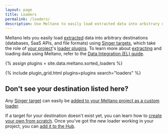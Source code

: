 ```yaml
---
layout: page
title: Loaders
permalink: /loaders/
description: Use Meltano to easily load extracted data into arbitrary destinations (databases, SaaS APIs, and file formats) using Singer targets.
---
```


Meltano lets you easily load [extracted](/extractors/) data into arbitrary destinations (databases, SaaS APIs, and file formats) using [Singer targets](/singer/targets/), which take the role of [your project](https://docs.meltano.com/concepts/project)'s [loader plugins](https://docs.meltano.com/concepts/plugins#loaders).
To learn more about [extracting](/loaders/) and loading data using Meltano, refer to the [Data Integration (EL) guide](https://docs.meltano.com/integration.html).

{% assign plugins = site.data.meltano.sorted_loaders %}

{% include plugin_grid.html plugins=plugins search="loaders" %}

## Don't see your destination listed here?

Any [Singer target](/singer/targets) can easily be [added to your Meltano project as a custom loader](https://docs.meltano.com/plugin-management.html#custom-plugins).

If a target for your destination doesn't exist yet, you can learn how to [create your own from scratch](https://github.com/singer-io/getting-started/blob/master/docs/RUNNING_AND_DEVELOPING.md#developing-a-target). Once you've got the new loader working in your project, you can
[add it to the Hub](https://github.com/meltano/hub/tree/main/_data/meltano/loaders).
